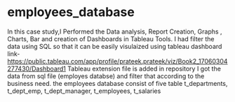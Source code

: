 # employees_database
In this case study,I Performed the Data analysis, Report Creation, Graphs , Charts, Bar and creation of Dashboards in Tableau Tools.
I had filter the data using SQL so that it can be easily visulaized using tableau
dashboard link- https://public.tableau.com/app/profile/prateek.prateek/viz/Book2_17060304277430/Dashboard1
Tableau extension file is added in repository
I got the data from sql file (employes databse) and filter that according to the business need.
the employees database consist of five table t_departments, t_dept_emp, t_dept_manager, t_employees, t_salaries

